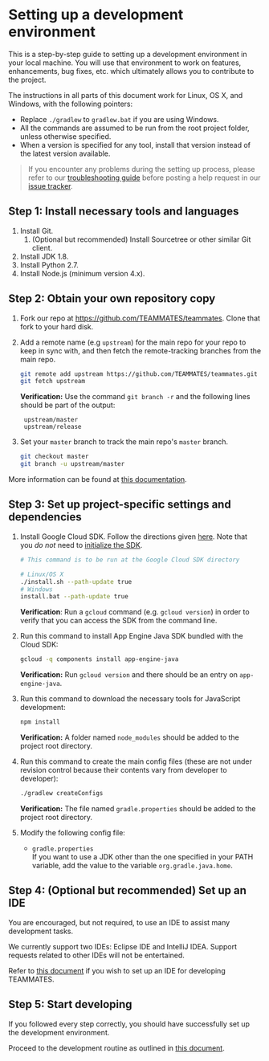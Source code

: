 # Setting up a development environment

This is a step-by-step guide to setting up a development environment in your local machine.
You will use that environment to work on features, enhancements, bug fixes, etc. which ultimately allows you to contribute to the project.

The instructions in all parts of this document work for Linux, OS X, and Windows, with the following pointers:
- Replace `./gradlew` to `gradlew.bat` if you are using Windows.
- All the commands are assumed to be run from the root project folder, unless otherwise specified.
- When a version is specified for any tool, install that version instead of the latest version available.

> If you encounter any problems during the setting up process, please refer to our [troubleshooting guide](troubleshooting-guide.md) before posting a help request in our [issue tracker](https://github.com/TEAMMATES/teammates/issues).

## Step 1: Install necessary tools and languages

1. Install Git.
   1. (Optional but recommended) Install Sourcetree or other similar Git client.
1. Install JDK 1.8.
1. Install Python 2.7.
1. Install Node.js (minimum version 4.x).

## Step 2: Obtain your own repository copy

1. Fork our repo at https://github.com/TEAMMATES/teammates. Clone that fork to your hard disk.

1. Add a remote name (e.g `upstream`) for the main repo for your repo to keep in sync with, and then fetch the remote-tracking branches from the main repo.
   ```sh
   git remote add upstream https://github.com/TEAMMATES/teammates.git
   git fetch upstream
   ```
   **Verification:** Use the command `git branch -r` and the following lines should be part of the output:
   ```
    upstream/master
    upstream/release
    ```

1. Set your `master` branch to track the main repo's `master` branch.
   ```sh
   git checkout master
   git branch -u upstream/master
   ```

More information can be found at [this documentation](https://help.github.com/articles/fork-a-repo/).

## Step 3: Set up project-specific settings and dependencies

1. Install Google Cloud SDK. Follow the directions given [here](https://cloud.google.com/sdk/downloads).
   Note that you *do not* need to [initialize the SDK](https://cloud.google.com/sdk/docs/initializing).
   ```sh
   # This command is to be run at the Google Cloud SDK directory

   # Linux/OS X
   ./install.sh --path-update true
   # Windows
   install.bat --path-update true
   ```
   **Verification**: Run a `gcloud` command (e.g. `gcloud version`) in order to verify that you can access the SDK from the command line.

1. Run this command to install App Engine Java SDK bundled with the Cloud SDK:
   ```sh
   gcloud -q components install app-engine-java
   ```
   **Verification:** Run `gcloud version` and there should be an entry on `app-engine-java`.

1. Run this command to download the necessary tools for JavaScript development:
   ```sh
   npm install
   ```
   **Verification:** A folder named `node_modules` should be added to the project root directory.

1. Run this command to create the main config files (these are not under revision control because their contents vary from developer to developer):
   ```sh
   ./gradlew createConfigs
   ```
   **Verification:** The file named `gradle.properties` should be added to the project root directory.

1. Modify the following config file:
   * `gradle.properties`<br>
      If you want to use a JDK other than the one specified in your PATH variable, add the value to the variable `org.gradle.java.home`.

## Step 4: (Optional but recommended) Set up an IDE

You are encouraged, but not required, to use an IDE to assist many development tasks.

We currently support two IDEs: Eclipse IDE and IntelliJ IDEA.
Support requests related to other IDEs will not be entertained.

Refer to [this document](ide-setup.md) if you wish to set up an IDE for developing TEAMMATES.

## Step 5: Start developing

If you followed every step correctly, you should have successfully set up the development environment.

Proceed to the development routine as outlined in [this document](development.md).
